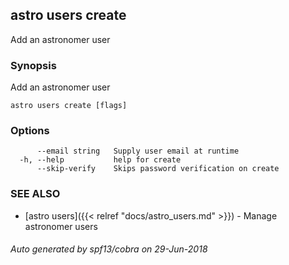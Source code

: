 ## astro users create

Add an astronomer user

### Synopsis

Add an astronomer user

```
astro users create [flags]
```

### Options

```
      --email string   Supply user email at runtime
  -h, --help           help for create
      --skip-verify    Skips password verification on create
```

### SEE ALSO

* [astro users]({{< relref "docs/astro_users.md" >}})	 - Manage astronomer users

###### Auto generated by spf13/cobra on 29-Jun-2018
